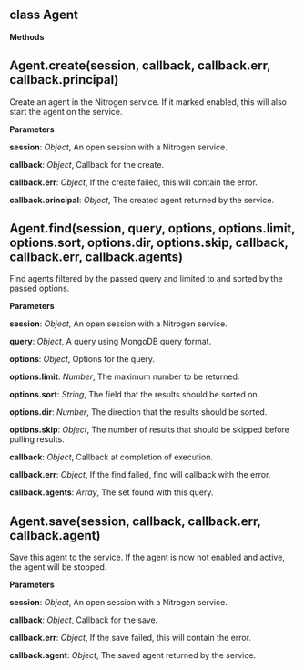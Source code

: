 class Agent
-----------
**Methods**

Agent.create(session, callback, callback.err, callback.principal)
-----------------------------------------------------------------
Create an agent in the Nitrogen service.  If it marked enabled, this will also start the agent on the service.



**Parameters**

**session**:  *Object*,  An open session with a Nitrogen service.

**callback**:  *Object*,  Callback for the create.

**callback.err**:  *Object*,  If the create failed, this will contain the error.

**callback.principal**:  *Object*,  The created agent returned by the service.

Agent.find(session, query, options, options.limit, options.sort, options.dir, options.skip, callback, callback.err, callback.agents)
----------------------------------------------------------------------------------------------------
Find agents filtered by the passed query and limited to and sorted by the passed options.



**Parameters**

**session**:  *Object*,  An open session with a Nitrogen service.

**query**:  *Object*,  A query using MongoDB query format.

**options**:  *Object*,  Options for the query.

**options.limit**:  *Number*,  The maximum number to be returned.

**options.sort**:  *String*,  The field that the results should be sorted on.

**options.dir**:  *Number*,  The direction that the results should be sorted.

**options.skip**:  *Object*,  The number of results that should be skipped before pulling results.

**callback**:  *Object*,  Callback at completion of execution.

**callback.err**:  *Object*,  If the find failed, find will callback with the error.

**callback.agents**:  *Array*,  The set found with this query.

Agent.save(session, callback, callback.err, callback.agent)
-----------------------------------------------------------
Save this agent to the service.  If the agent is now not enabled and active, the agent will be stopped.



**Parameters**

**session**:  *Object*,  An open session with a Nitrogen service.

**callback**:  *Object*,  Callback for the save.

**callback.err**:  *Object*,  If the save failed, this will contain the error.

**callback.agent**:  *Object*,  The saved agent returned by the service.

